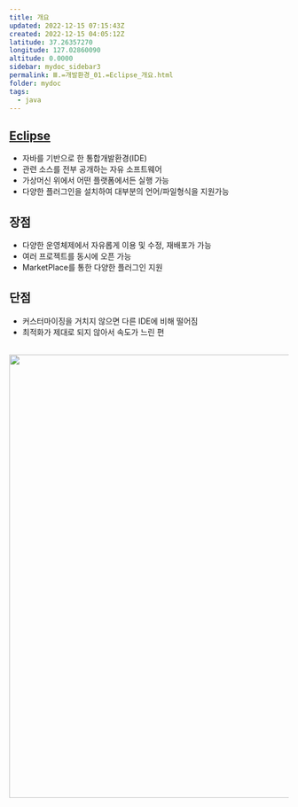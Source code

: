 ```yaml
---
title: 개요
updated: 2022-12-15 07:15:43Z
created: 2022-12-15 04:05:12Z
latitude: 37.26357270
longitude: 127.02860090
altitude: 0.0000
sidebar: mydoc_sidebar3
permalink: Ⅲ.=개발환경_01.=Eclipse_개요.html
folder: mydoc
tags:
  - java
---
```


## [Eclipse](https://www.eclipse.org/)
- 자바를 기반으로 한 통합개발환경(IDE)
- 관련 소스를 전부 공개하는 자유 소프트웨어
- 가상머신 위에서 어떤 플랫폼에서든 실행 가능
- 다양한 플러그인을 설치하여 대부분의 언어/파일형식을 지원가능

## 장점
- 다양한 운영체제에서 자유롭게 이용 및 수정, 재배포가 가능
- 여러 프로젝트를 동시에 오픈 가능
- MarketPlace를 통한 다양한 플러그인 지원

## 단점
- 커스터마이징을 거치지 않으면 다른 IDE에 비해 떨어짐
- 최적화가 제대로 되지 않아서 속도가 느린 편
<br>

<img src="../../resources/415ef9aa0ccdbd471045d414130941c3.png" width="800"/>
